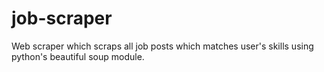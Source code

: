 # job-scraper
Web scraper which scraps all job posts which matches user's skills using python's beautiful soup module.
